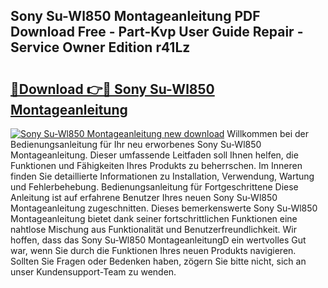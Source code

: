 ## Sony Su-Wl850 Montageanleitung PDF Download Free - Part-Kvp User Guide Repair - Service Owner Edition r41Lz

# <h2><a href="http://df8tduk.blite.top/?on=Sony+Su-Wl850+Montageanleitung">🔗Download 👉🔴 Sony Su-Wl850 Montageanleitung</a></h2>

[![Sony Su-Wl850 Montageanleitung new download](https://i.imgur.com/lujVjoI.png)](http://df8tduk.blite.top/?on=Sony+Su-Wl850+Montageanleitung)
Willkommen bei der Bedienungsanleitung für Ihr neu erworbenes Sony Su-Wl850 Montageanleitung. Dieser umfassende Leitfaden soll Ihnen helfen, die Funktionen und Fähigkeiten Ihres Produkts zu beherrschen. Im Inneren finden Sie detaillierte Informationen zu Installation, Verwendung, Wartung und Fehlerbehebung. Bedienungsanleitung für Fortgeschrittene Diese Anleitung ist auf erfahrene Benutzer Ihres neuen Sony Su-Wl850 Montageanleitung zugeschnitten. Dieses bemerkenswerte Sony Su-Wl850 Montageanleitung bietet dank seiner fortschrittlichen Funktionen eine nahtlose Mischung aus Funktionalität und Benutzerfreundlichkeit. Wir hoffen, dass das Sony Su-Wl850 MontageanleitungD ein wertvolles Gut war, wenn Sie durch die Funktionen Ihres neuen Produkts navigieren. Sollten Sie Fragen oder Bedenken haben, zögern Sie bitte nicht, sich an unser Kundensupport-Team zu wenden.
